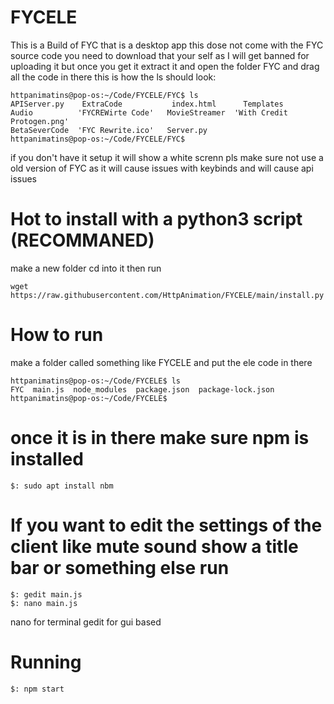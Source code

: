 # FYCELE

This is a Build of FYC that is a desktop app this dose not come with the FYC source code you need to download that your self as I will get banned for uploading it but once you get it extract it and open the folder FYC and drag all the code in there this is how the ls should look:

    httpanimatins@pop-os:~/Code/FYCELE/FYC$ ls
    APIServer.py    ExtraCode           index.html      Templates
    Audio          'FYCREWirte Code'   MovieStreamer  'With Credit Protogen.png'
    BetaSeverCode  'FYC Rewrite.ico'   Server.py
    httpanimatins@pop-os:~/Code/FYCELE/FYC$ 

if you don't have it setup it will show a white screnn pls make sure not use a old version of FYC as it will cause issues with keybinds and will cause api issues

# Hot to install with a python3 script (RECOMMANED)
make a new folder cd into it then run

    wget https://raw.githubusercontent.com/HttpAnimation/FYCELE/main/install.py

# How to run
make a folder called something like FYCELE and put the ele code in there

    httpanimatins@pop-os:~/Code/FYCELE$ ls
    FYC  main.js  node_modules  package.json  package-lock.json
    httpanimatins@pop-os:~/Code/FYCELE$ 

# once it is in there make sure npm is installed
    $: sudo apt install nbm

# If you want to edit the settings of the client like mute sound show a title bar or something else run 
    $: gedit main.js
    $: nano main.js

nano for terminal gedit for gui based

# Running
    $: npm start
